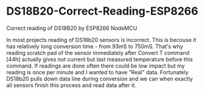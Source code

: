# DS18B20-Correct-Reading-ESP8266
Correct reading of DS18B20 by ESP8266 NodeMCU

In most projects reading of DS18b20 sensors is incorrect. 
This is becouse it has relatively long conversion time - from 93mS to 750mS.
That's why reading scratch pad of the sensor immediately after Convert T command [44h] actually gives not current but last measured temperature before this command.
If readings are done often there could be low impact but my reading is once per minute and I wanted to have "Real" data.
Fortunately DS18b20 pulls down data line during conversion and we can when exactly all sensors finish this process and read data after it. 
